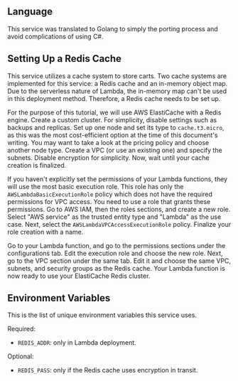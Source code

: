 ## Language

This service was translated to Golang to simply the porting process and avoid complications of using C#.

## Setting Up a Redis Cache

This service utilizes a cache system to store carts. Two cache systems are implemented for this service: a Redis cache
and an in-memory object map. Due to the serverless nature of Lambda, the in-memory map can't be used in this deployment
method. Therefore, a Redis cache needs to be set up.

For the purpose of this tutorial, we will use AWS ElastiCache with a Redis engine. Create a custom cluster. For
simplicity, disable settings such as backups and replicas. Set up one node and set its type to `cache.t3.micro`, as this
was the most cost-efficient option at the time of this document's writing. You may want to take a look at the pricing
policy and choose another node type. Create a VPC (or use an existing one) and specify the subnets. Disable encryption
for simplicity. Now, wait until your cache creation is finalized.

If you haven't explicitly set the permissions of your Lambda functions, they will use the most basic execution role.
This role has only the `AWSLambdaBasicExecutionRole` policy which does not have the required permissions for VPC access.
You need to use a role that grants these permissions. Go to AWS IAM, then the roles sections, and create a new role.
Select "AWS service" as the trusted entity type and "Lambda" as the use case. Next, select
the `AWSLambdaVPCAccessExecutionRole` policy. Finalize your role creation with a name.

Go to your Lambda function, and go to the permissions sections under the configurations tab. Edit the execution role and
choose the new role. Next, go to the VPC section under the same tab. Edit it and choose the same VPC, subnets, and
security groups as the Redis cache. Your Lambda function is now ready to use your ElastiCache Redis cluster.

## Environment Variables

This is the list of unique environment variables this service uses.

Required:

- `REDIS_ADDR`: only in Lambda deployment.

Optional:

- `REDIS_PASS`: only if the Redis cache uses encryption in transit.
